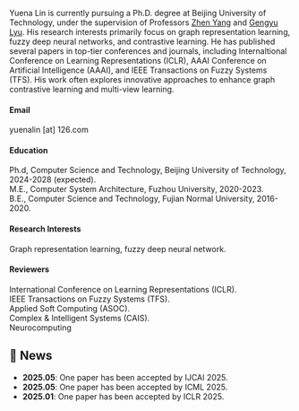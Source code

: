 

<!-- [![senli1073](https://img.shields.io/badge/senli1073-github-blue?logo=github)](https://github.com/senli1073) -->

Yuena Lin is currently pursuing a Ph.D. degree at Beijing University of Technology, under the supervision of Professors [Zhen Yang](https://cs.bjut.edu.cn/info/1407/2612.htm) and [Gengyu Lyu](https://gengyulyu.github.io/homepage/). His research interests primarily focus on graph representation learning, fuzzy deep neural networks, and contrastive learning. He has published several papers in top-tier conferences and journals, including Internaltional Conference on Learning Representations (ICLR), AAAI Conference on Artificial Intelligence (AAAI), and IEEE Transactions on Fuzzy Systems (TFS). His work often explores innovative approaches to enhance graph contrastive learning and multi-view learning.

#### Email
yuenalin [at] 126.com

#### Education
Ph.d, Computer Science and Technology, Beijing University of Technology, 2024-2028 (expected).\
M.E., Computer System Architecture, Fuzhou University, 2020-2023.\
B.E., Computer Science and Technology, Fujian Normal University, 2016-2020.

#### Research Interests
Graph representation learning, fuzzy deep neural network.

#### Reviewers
International Conference on Learning Representations (ICLR).\
IEEE Transactions on Fuzzy Systems (TFS).\
Applied Soft Computing (ASOC).\
Complex & Intelligent Systems (CAIS).\
Neurocomputing

## 📢 News
- **2025.05**: One paper has been accepted by IJCAI 2025.
- **2025.05**: One paper has been accepted by ICML 2025.
- **2025.01**: One paper has been accepted by ICLR 2025.